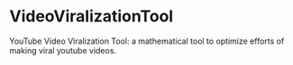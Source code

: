 # VideoViralizationTool
YouTube Video Viralization Tool: a mathematical tool to optimize efforts of making viral youtube videos.
